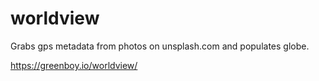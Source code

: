 # worldview

Grabs gps metadata from photos on unsplash.com and populates globe.

https://greenboy.io/worldview/
